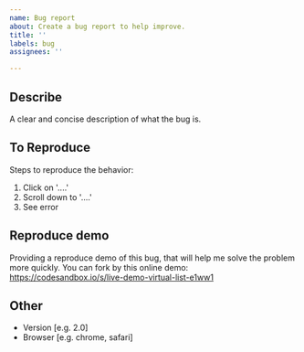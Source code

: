 ```yaml
---
name: Bug report
about: Create a bug report to help improve.
title: ''
labels: bug
assignees: ''

---
```


## Describe
A clear and concise description of what the bug is.

## To Reproduce
Steps to reproduce the behavior:
1. Click on '....'
2. Scroll down to '....'
3. See error

## Reproduce demo
Providing a reproduce demo of this bug, that will help me solve the problem more quickly. You can fork by this online demo: https://codesandbox.io/s/live-demo-virtual-list-e1ww1 

## Other
 - Version [e.g. 2.0]
 - Browser [e.g. chrome, safari]
